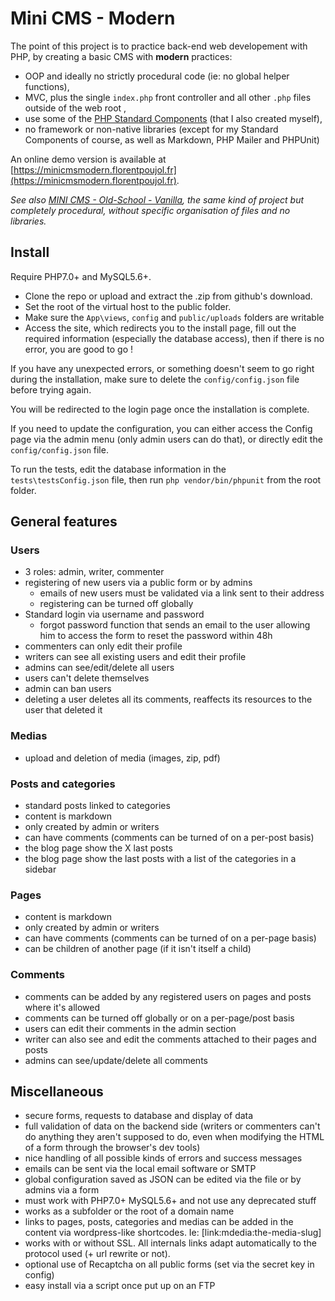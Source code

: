 # Mini CMS - Modern

The point of this project is to practice back-end web developement with PHP, by creating a basic CMS with __modern__ practices:
- OOP and ideally no strictly procedural code (ie: no global helper functions),
- MVC, plus the single `index.php` front controller and all other `.php` files outside of the web root ,
- use some of the [PHP Standard Components](https://github.com/florentpoujol/PHP-Standard-Components) (that I also created myself),
- no framework or non-native libraries (except for my Standard Components of course, as well as Markdown, PHP Mailer and PHPUnit)

An online demo version is available at [https://minicmsmodern.florentpoujol.fr](https://minicmsmodern.florentpoujol.fr).

_See also [MINI CMS - Old-School - Vanilla](https://github.com/florentpoujol/minicms-osv), the same kind of project but completely procedural, without specific organisation of files and no libraries._

## Install

Require PHP7.0+ and MySQL5.6+.

- Clone the repo or upload and extract the .zip from github's download.
- Set the root of the virtual host to the public folder.
- Make sure the `App\views`, `config` and `public/uploads` folders are writable
- Access the site, which redirects you to the install page, fill out the required information (especially the database access), then if there is no error, you are good to go !

If you have any unexpected errors, or something doesn't seem to go right during the installation, make sure to delete the `config/config.json` file before trying again.

You will be redirected to the login page once the installation is complete.

If you need to update the configuration, you can either access the Config page via the admin menu (only admin users can do that), or directly edit the `config/config.json` file.

To run the tests, edit the database information in the `tests\testsConfig.json` file, then run `php vendor/bin/phpunit` from the root folder.

## General features

### Users

- 3 roles: admin, writer, commenter
- registering of new users via a public form or by admins
  - emails of new users must be validated via a link sent to their address
  - registering can be turned off globally
- Standard login via username and password
  - forgot password function that sends an email to the user allowing him to access the form to reset the password within 48h
- commenters can only edit their profile
- writers can see all existing users and edit their profile
- admins can see/edit/delete all users
- users can't delete themselves
- admin can ban users
- deleting a user deletes all its comments, reaffects its resources to the user that deleted it

### Medias

- upload and deletion of media (images, zip, pdf)

### Posts and categories

- standard posts linked to categories
- content is markdown
- only created by admin or writers
- can have comments (comments can be turned of on a per-post basis)
- the blog page show the X last posts
- the blog page show the last posts with a list of the categories in a sidebar

### Pages

- content is markdown
- only created by admin or writers
- can have comments (comments can be turned of on a per-page basis)
- can be children of another page (if it isn't itself a child)

### Comments

- comments can be added by any registered users on pages and posts where it's allowed
- comments can be turned off globally or on a per-page/post basis
- users can edit their comments in the admin section
- writer can also see and edit the comments attached to their pages and posts 
- admins can see/update/delete all comments

## Miscellaneous

- secure forms, requests to database and display of data
- full validation of data on the backend side (writers or commenters can't do anything they aren't supposed to do, even when modifying the HTML of a form through the browser's dev tools)
- nice handling of all possible kinds of errors and success messages
- emails can be sent via the local email software or SMTP
- global configuration saved as JSON can be edited via the file or by admins via a form
- must work with PHP7.0+ MySQL5.6+ and not use any deprecated stuff
- works as a subfolder or the root of a domain name
- links to pages, posts, categories and medias can be added in the content via wordpress-like shortcodes. Ie: [link:mdedia:the-media-slug]
- works with or without SSL. All internals links adapt automatically to the protocol used (+ url rewrite or not).
- optional use of Recaptcha on all public forms (set via the secret key in config)
- easy install via a script once put up on an FTP
